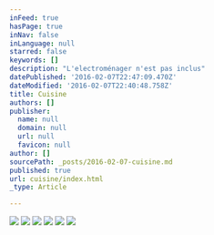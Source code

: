 ```yaml
---
inFeed: true
hasPage: true
inNav: false
inLanguage: null
starred: false
keywords: []
description: "L'electroménager n'est pas inclus"
datePublished: '2016-02-07T22:47:09.470Z'
dateModified: '2016-02-07T22:40:48.758Z'
title: Cuisine
authors: []
publisher:
  name: null
  domain: null
  url: null
  favicon: null
author: []
sourcePath: _posts/2016-02-07-cuisine.md
published: true
url: cuisine/index.html
_type: Article

---
```

![](https://the-grid-user-content.s3-us-west-2.amazonaws.com/6aead786-3573-47fc-829e-f2636161f42b.JPG)
![](https://the-grid-user-content.s3-us-west-2.amazonaws.com/69b9fbba-1d23-434f-8131-2832bd3c31c7.JPG)
![](https://the-grid-user-content.s3-us-west-2.amazonaws.com/1cfb9866-a5e9-4f41-9a03-abfac7ef89bf.JPG)
![](https://the-grid-user-content.s3-us-west-2.amazonaws.com/1d538a2e-2938-45b6-b6fc-f151f262a557.JPG)
![](https://the-grid-user-content.s3-us-west-2.amazonaws.com/14ec239e-2441-49bf-bcfe-3137989f95e5.JPG)
![](https://the-grid-user-content.s3-us-west-2.amazonaws.com/648617b7-cfa1-4461-a591-0554e2342325.JPG)